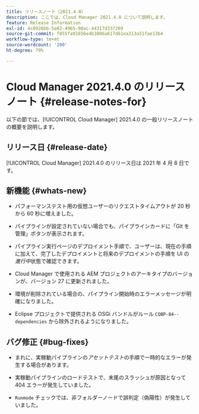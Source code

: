 ```yaml
---
title: リリースノート（2021.4.0）
description: ここでは、Cloud Manager 2021.4.0 について説明します。
feature: Release Information
exl-id: 4c8926bb-5a82-4965-90ac-44317d337269
source-git-commit: f855fa91656e4b3806a617d61ea313a51fae13b4
workflow-type: tm+mt
source-wordcount: '200'
ht-degree: 79%

---
```


# Cloud Manager 2021.4.0 のリリースノート {#release-notes-for}

以下の節では、[!UICONTROL Cloud Manager] 2021.4.0 の一般リリースノートの概要を説明します。

## リリース日 {#release-date}

[!UICONTROL Cloud Manager] 2021.4.0 のリリース日は 2021 年 4 月 8 日です。

## 新機能 {#whats-new}

* パフォーマンステスト用の仮想ユーザーのリクエストタイムアウトが 20 秒から 60 秒に増えました。

* パイプラインが設定されていない場合でも、パイプラインカードに「Git を管理」ボタンが表示されます。

* パイプライン実行ページのデプロイメント手順で、ユーザーは、現在の手順に加えて、完了したデプロイメントと将来のデプロイメントの手順を UI の&#x200B;*進行中*&#x200B;状態で確認できます。

* Cloud Manager で使用される AEM プロジェクトのアーキタイプのバージョンが、バージョン 27 に更新されました。

* 環境が削除されている場合の、パイプライン開始時のエラーメッセージが明確になりました。

* Eclipse プロジェクトで提供される OSGi バンドルがルール `CQBP-84--dependencies` から除外されるようになりました。

## バグ修正 {#bug-fixes}

* まれに、実稼動パイプラインの&#x200B;*アセットテスト*&#x200B;の手順で一時的なエラーが発生する場合があります。

* 実稼動パイプラインのロードテストで、末尾のスラッシュが原因となって 404 エラーが発生していました。

* `Runmode` チェックでは、非フォルダーノードで誤判定（偽陽性）が発生していました。
